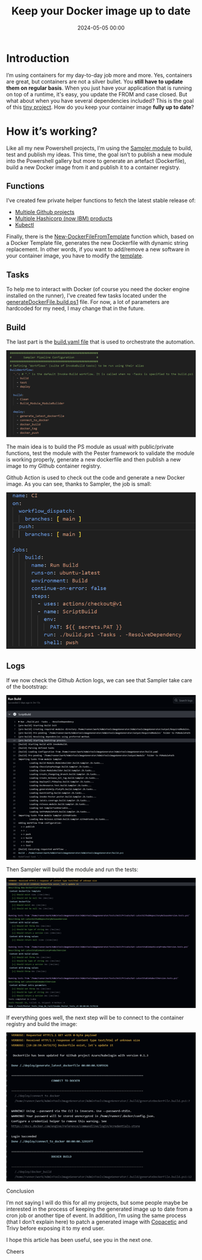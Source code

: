 ﻿---
title: Keep your Docker image up to date 
date: 2024-05-05 00:00
categories: [container]
tags: [Powershell, Container]
---

# Introduction

I’m using containers for my day-to-day job more and more. Yes, containers are great, but containers are not a silver bullet.  You **still have to update them on regular basis**. When you just have your application that is running on top of a runtime, it's easy, you update the FROM and case closed. But what about when you have several dependencies included? This is the goal of this [tiny project](https://github.com/SCOMnewbie/AdminToolsImageGenerator). How do you keep your container image **fully up to date**?

# How it’s working? 

Like all my new Powershell projects, I’m using the [Sampler module](https://github.com/gaelcolas/Sampler) to build, test and publish my ideas. This time, the goal isn’t to publish a new module into the Powershell gallery but more to generate an artefact (Dockerfile), build a new Docker image from it and publish it to a container registry.

## Functions 

I’ve created few private helper functions to fetch the latest stable release of: 
- [Multiple Github projects](https://github.com/SCOMnewbie/AdminToolsImageGenerator/blob/main/source/Private/Get-LatestGithubRepositoryReleaseVersion.ps1)
- [Multiple Hashicorp (now IBM) products](https://github.com/SCOMnewbie/AdminToolsImageGenerator/blob/main/source/Private/Get-LatestStableHashicorpProductVersion.ps1)
- [Kubectl](https://github.com/SCOMnewbie/AdminToolsImageGenerator/blob/main/source/Private/Get-LatestStableKubectlVersion.ps1)

Finally, there is the [New-DockerFileFromTemplate](https://github.com/SCOMnewbie/AdminToolsImageGenerator/blob/main/source/Public/New-DockerFileFromTemplate.ps1) function which, based on a Docker Template file, generates the new Dockerfile with dynamic string replacement. In other words, if you want to add/remove a new software in your container image, you have to modify the [template](https://github.com/SCOMnewbie/AdminToolsImageGenerator/blob/main/source/Files/Dockerfile_Template).

## Tasks 

To help me to interact with Docker (of course you need the docker engine installed on the runner), I’ve created few tasks located under the [generateDockerFile.build.ps1](https://github.com/SCOMnewbie/AdminToolsImageGenerator/blob/main/.build/generateDockerFile.build.ps1) file. For now, a lot of parameters are hardcoded for my need, I may change that in the future.

## Build 

The last part is the [build.yaml file](https://github.com/SCOMnewbie/AdminToolsImageGenerator/blob/main/build.yaml) that is used to orchestrate the automation.  

![01](/assets/img/2024-05-05/01.png)

The main idea is to build the PS module as usual with public/private functions, test the module with the Pester framework to validate the module is working properly, generate a new dockerfile and then publish a new image to my Github container registry. 

Github Action is used to check out the code and generate a new Docker image. As you can see, thanks to Sampler, the job is small: 

![02](/assets/img/2024-05-05/02.png)

## Logs 

If we now check the Github Action logs, we can see that Sampler take care of the bootstrap:

![03](/assets/img/2024-05-05/03.png)

Then Sampler will build the module and run the tests:

![04](/assets/img/2024-05-05/04.png)

If everything goes well, the next step will be to connect to the container registry and build the image:

![05](/assets/img/2024-05-05/05.png)

Conclusion 

I’m not saying I will do this for all my projects, but some people maybe be interested in the process of keeping the generated image up to date from a cron job or another tipe of event. In addition, I’m using the same process (that I don’t explain here) to patch a generated image with [Copacetic](https://github.com/project-copacetic/copacetic) and Trivy before exposing it to my end user.

I hope this article has been useful, see you in the next one.

Cheers